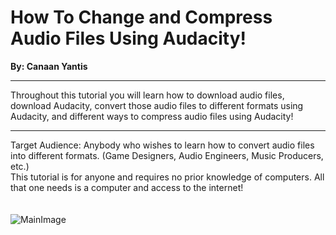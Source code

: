 # How To Change and Compress Audio Files Using Audacity!
**By: Canaan Yantis** <br>
***
Throughout this tutorial you will learn how to download audio files, download Audacity, convert those audio files to different formats using Audacity, and different ways to compress audio files using Audacity!
***
Target Audience: Anybody who wishes to learn how to convert audio files into different formats. (Game Designers, Audio Engineers, Music Producers, etc.)<br>
This tutorial is for anyone and requires no prior knowledge of computers. All that one needs is a computer and access to the internet!
<br>
<br>
<br>
![MainImage](https://c8.alamy.com/comp/2GPN927/audio-file-formats-set-of-linear-icons-of-different-audio-formats-audio-file-icons-vector-illustration-2GPN927.jpg)
